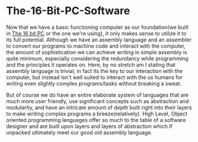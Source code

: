 # The-16-Bit-PC-Software

Now that we have a basic functioning computer as our foundation(we built in [The 16 bit PC](https://www.notion.so/From-NAND-to-Tetris-1-561e43324a0145eaaa1a2d5aefbdcf74) or the one we're using), it only makes sense to utilize it to its full potential. Although we have an assembly language and an assembler to convert our programs to machine code and interact with the computer, the amount of sophistication we can achieve writing in simple assembly is quite minimum, especially considering the redundancy while programming and the principles it operates on. Here, by no stretch am I stating that assembly language is trivial, in fact its the key to our interaction with the computer, but instead isn't well suited to interact with the us humans for writing even slightly complex programs/tasks without breaking a sweat. 

But of course we do have an entire elaborate system of languages that are much more user friendly, use significant concepts such as abstraction and modularity, and have an intricate amount of depth built right into their layers to make writing complex programs a breeze(relatively). High Level, Object oriented programming languages offer so much to the table of a software designer and are built upon layers and layers of abstraction which if unpacked ultimately meet our good old assembly language.
